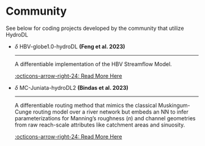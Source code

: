 # Community 

See below for coding projects developed by the community that utilize HydroDL

<div class="result" markdown>
  <div class="grid cards" markdown>

-   $\delta$ HBV-globe1.0-hydroDL __(Feng et al. 2023)__

    ---

    A differentiable implementation of the HBV Streamflow Model.

    [:octicons-arrow-right-24: Read More Here][feng_2023.md]

  </div>
</div>

<div class="result" markdown>
  <div class="grid cards" markdown>

-   $\delta$ MC-Juniata-hydroDL2 __(Bindas et al. 2023)__

    ---

    A differentiable routing method that mimics the classical Muskingum-Cunge routing model over a river network but embeds an NN to infer parameterizations for Manning’s roughness (_n_) and channel geometries from raw reach-scale attributes like catchment areas and sinuosity. 

    [:octicons-arrow-right-24: Read More Here][bindas_2023.md]

  </div>
</div>

  [feng_2023.md]: ../projects/feng_2023.md
  [bindas_2023.md]: ../projects/bindas_2023.md


